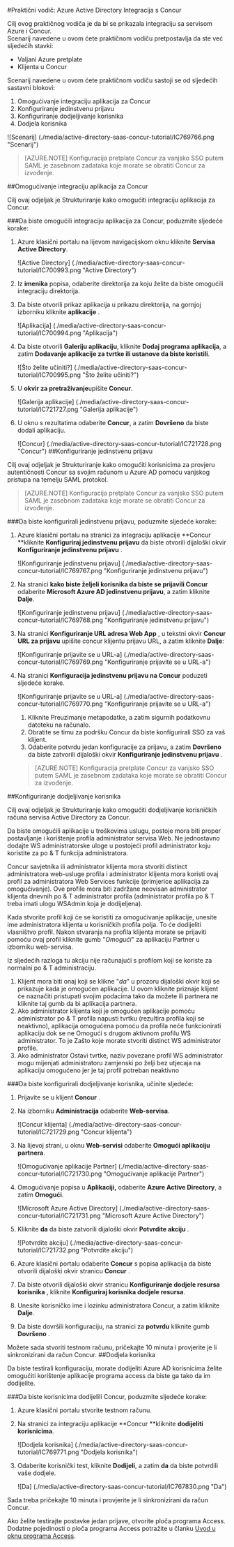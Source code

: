 <properties 
    pageTitle="Praktični vodič: Azure Active Directory Integracija s Concur | Microsoft Azure" 
    description="Saznajte kako koristiti Concur s Azure Active Directory da biste omogućili jedinstvenu prijavu, automatiziranog dodjele resursa i više!" 
    services="active-directory" 
    authors="jeevansd"  
    documentationCenter="na" 
    manager="femila"/>
<tags 
    ms.service="active-directory" 
    ms.devlang="na" 
    ms.topic="article" 
    ms.tgt_pltfrm="na" 
    ms.workload="identity" 
    ms.date="09/29/2016" 
    ms.author="jeedes" />

#<a name="tutorial-azure-active-directory-integration-with-concur"></a>Praktični vodič: Azure Active Directory Integracija s Concur  


Cilj ovog praktičnog vodiča je da bi se prikazala integraciju sa servisom Azure i Concur.  
Scenarij navedene u ovom ćete praktičnom vodiču pretpostavlja da ste već sljedećih stavki:

-   Valjani Azure pretplate
-   Klijenta u Concur

Scenarij navedene u ovom ćete praktičnom vodiču sastoji se od sljedećih sastavni blokovi:

1.  Omogućivanje integraciju aplikacija za Concur
2.  Konfiguriranje jedinstvenu prijavu
3.  Konfiguriranje dodjeljivanje korisnika
4.  Dodjela korisnika

![Scenarij] (./media/active-directory-saas-concur-tutorial/IC769766.png "Scenarij")

>[AZURE.NOTE] Konfiguracija pretplate Concur za vanjsko SSO putem SAML je zasebnom zadataka koje morate se obratiti Concur za izvođenje.

##<a name="enabling-the-application-integration-for-concur"></a>Omogućivanje integraciju aplikacija za Concur

Cilj ovaj odjeljak je Strukturiranje kako omogućiti integraciju aplikacija za Concur.

###<a name="to-enable-the-application-integration-for-concur-perform-the-following-steps"></a>Da biste omogućili integraciju aplikacija za Concur, poduzmite sljedeće korake:

1.  Azure klasični portalu na lijevom navigacijskom oknu kliknite **Servisa Active Directory**.

    ![Active Directory] (./media/active-directory-saas-concur-tutorial/IC700993.png "Active Directory")

2.  Iz **imenika** popisa, odaberite direktorija za koju želite da biste omogućili integraciju direktorija.

3.  Da biste otvorili prikaz aplikacija u prikazu direktorija, na gornjoj izborniku kliknite **aplikacije** .

    ![Aplikacija] (./media/active-directory-saas-concur-tutorial/IC700994.png "Aplikacija")

4.  Da biste otvorili **Galeriju aplikaciju**, kliknite **Dodaj programa aplikacija**, a zatim **Dodavanje aplikacije za tvrtke ili ustanove da biste koristili**.

    ![Što želite učiniti?] (./media/active-directory-saas-concur-tutorial/IC700995.png "Što želite učiniti?")

5.  U **okvir za pretraživanje**upišite **Concur**.

    ![Galerija aplikacije] (./media/active-directory-saas-concur-tutorial/IC721727.png "Galerija aplikacije")

6.  U oknu s rezultatima odaberite **Concur**, a zatim **Dovršeno** da biste dodali aplikaciju.

    ![Concur] (./media/active-directory-saas-concur-tutorial/IC721728.png "Concur")
##<a name="configuring-single-sign-on"></a>Konfiguriranje jedinstvenu prijavu

Cilj ovaj odjeljak je Strukturiranje kako omogućiti korisnicima za provjeru autentičnosti Concur sa svojim računom u Azure AD pomoću vanjskog pristupa na temelju SAML protokol.

>[AZURE.NOTE] Konfiguracija pretplate Concur za vanjsko SSO putem SAML je zasebnom zadataka koje morate se obratiti Concur za izvođenje.

###<a name="to-configure-single-sign-on-perform-the-following-steps"></a>Da biste konfigurirali jedinstvenu prijavu, poduzmite sljedeće korake:

1.  Azure klasični portalu na stranici za integraciju aplikacije **Concur **kliknite **Konfiguriraj jedinstvenu prijavu** da biste otvorili dijaloški okvir **Konfiguriranje jedinstvenu prijavu** .

    ![Konfiguriranje jedinstvenu prijavu] (./media/active-directory-saas-concur-tutorial/IC769767.png "Konfiguriranje jedinstvenu prijavu")

2.  Na stranici **kako biste željeli korisnika da biste se prijavili Concur** odaberite **Microsoft Azure AD jedinstvenu prijavu**, a zatim kliknite **Dalje**.

    ![Konfiguriranje jedinstvenu prijavu] (./media/active-directory-saas-concur-tutorial/IC769768.png "Konfiguriranje jedinstvenu prijavu")

3.  Na stranici **Konfiguriranje URL adresa Web App** , u tekstni okvir **Concur URL za prijavu** upišite concur klijentu prijavu URL, a zatim kliknite **Dalje**: 

    ![Konfiguriranje prijavite se u URL-a] (./media/active-directory-saas-concur-tutorial/IC769769.png "Konfiguriranje prijavite se u URL-a")

4.  Na stranici **Konfiguracija jedinstvenu prijavu na Concur** poduzeti sljedeće korake.

    ![Konfiguriranje prijavite se u URL-a] (./media/active-directory-saas-concur-tutorial/IC769770.png "Konfiguriranje prijavite se u URL-a")

    1.  Kliknite Preuzimanje metapodatke, a zatim sigurnih podatkovnu datoteku na računalo.
    2.  Obratite se timu za podršku Concur da biste konfigurirali SSO za vaš klijent.
    3.  Odaberite potvrdu jedan konfiguracije za prijavu, a zatim **Dovršeno** da biste zatvorili dijaloški okvir **Konfiguriranje jedinstvenu prijavu** .  

    >[AZURE.NOTE] Konfiguracija pretplate Concur za vanjsko SSO putem SAML je zasebnom zadataka koje morate se obratiti Concur za izvođenje.

##<a name="configuring-user-provisioning"></a>Konfiguriranje dodjeljivanje korisnika

Cilj ovaj odjeljak je Strukturiranje kako omogućiti dodjeljivanje korisničkih računa servisa Active Directory za Concur.

Da biste omogućili aplikacije u troškovima uslugu, postoje mora biti proper postavljanje i korištenje profila administrator servisa Web. Ne jednostavno dodajte WS administratorske uloge u postojeći profil administrator koju koristite za po & T funkcija administratora.

Concur savjetnika ili administrator klijenta mora stvoriti distinct administratora web-usluge profila i administrator klijenta mora koristi ovaj profil za administratora Web Services funkcije (primjerice aplikacija za omogućivanje). Ove profile mora biti zadržane neovisan administrator klijenta dnevnih po & T administrator profila (administrator profila po & T treba imati ulogu WSAdmin koja je dodijeljena).

Kada stvorite profil koji će se koristiti za omogućivanje aplikacije, unesite ime administratora klijenta u korisničkih profila polja. To će dodijeliti vlasništvo profil. Nakon stvaranja na profila klijenta morate se prijaviti pomoću ovaj profil kliknite gumb "*Omogući*" za aplikaciju Partner u izborniku web-servisa.

Iz sljedećih razloga tu akciju nije računajući s profilom koji se koriste za normalni po & T administraciju.

1.  Klijent mora biti onaj koji se klikne "*da*" u prozoru dijaloški okvir koji se prikazuje kada je omogućen aplikacije. U ovom kliknite priznaje klijent će naznačiti pristupati svojim podacima tako da možete ili partnera ne kliknite taj gumb da bi aplikacija partnera.
2.  Ako administrator klijenta koji je omogućen aplikacije pomoću administrator po & T profila napusti tvrtku (rezultira profila koji se neaktivno), aplikacija omogućena pomoću da profila neće funkcionirati aplikaciju dok se ne Omogući s drugom aktivnom profilu WS administrator. To je Zašto koje morate stvoriti distinct WS administrator profile.
3.  Ako administrator Ostavi tvrtke, naziv povezane profil WS administrator mogu mijenjati administratoru zamjenski po želji bez utjecaja na aplikaciju omogućeno jer je taj profil potreban neaktivno

###<a name="to-configure-user-provisioning-perform-the-following-steps"></a>Da biste konfigurirali dodjeljivanje korisnika, učinite sljedeće:

1.  Prijavite se u klijent **Concur** .

2.  Na izborniku **Administracija** odaberite **Web-servisa**.

    ![Concur klijenta] (./media/active-directory-saas-concur-tutorial/IC721729.png "Concur klijenta")

3.  Na lijevoj strani, u oknu **Web-servisi** odaberite **Omogući aplikaciju partnera**.

    ![Omogućivanje aplikacije Partner] (./media/active-directory-saas-concur-tutorial/IC721730.png "Omogućivanje aplikacije Partner")

4.  Omogućivanje popisa u **Aplikaciji,** odaberite **Azure Active Directory**, a zatim **Omogući**.

    ![Microsoft Azure Active Directory] (./media/active-directory-saas-concur-tutorial/IC721731.png "Microsoft Azure Active Directory")

5.  Kliknite **da** da biste zatvorili dijaloški okvir **Potvrdite akciju** .

    ![Potvrdite akciju] (./media/active-directory-saas-concur-tutorial/IC721732.png "Potvrdite akciju")

6.  Azure klasični portalu odaberite **Concur** s popisa aplikacija da biste otvorili dijaloški okvir stranicu **Concur** .

7.  Da biste otvorili dijaloški okvir stranicu **Konfiguriranje dodjele resursa korisnika** , kliknite **Konfiguriraj korisnika dodjele resursa**.

8.  Unesite korisničko ime i lozinku administratora Concur, a zatim kliknite **Dalje**.

9.  Da biste dovršili konfiguraciju, na stranici za **potvrdu** kliknite gumb **Dovršeno** .

Možete sada stvoriti testnom računu, pričekajte 10 minuta i provjerite je li sinkronizirani da račun Concur.
##<a name="assigning-users"></a>Dodjela korisnika

Da biste testirali konfiguraciju, morate dodijeliti Azure AD korisnicima želite omogućiti korištenje aplikacije programa access da biste ga tako da im dodijelite.

###<a name="to-assign-users-to-concur-perform-the-following-steps"></a>Da biste korisnicima dodijelili Concur, poduzmite sljedeće korake:

1.  Azure klasični portalu stvorite testnom računu.

2.  Na stranici za integraciju aplikacije **Concur **kliknite **dodijeliti korisnicima**.

    ![Dodjela korisnika] (./media/active-directory-saas-concur-tutorial/IC769771.png "Dodjela korisnika")

3.  Odaberite korisnički test, kliknite **Dodijeli**, a zatim **da** da biste potvrdili vaše dodjele.

    ![Da] (./media/active-directory-saas-concur-tutorial/IC767830.png "Da")

Sada treba pričekajte 10 minuta i provjerite je li sinkronizirani da račun Concur.

Ako želite testirajte postavke jedan prijave, otvorite ploča programa Access. Dodatne pojedinosti o ploča programa Access potražite u članku [Uvod u oknu programa Access](active-directory-saas-access-panel-introduction.md).
